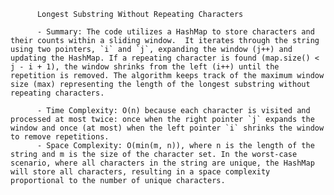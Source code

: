 
          Longest Substring Without Repeating Characters

          - Summary: The code utilizes a HashMap to store characters and their counts within a sliding window.  It iterates through the string using two pointers, `i` and `j`, expanding the window (j++) and updating the HashMap. If a repeating character is found (map.size() < j - i + 1), the window shrinks from the left (i++) until the repetition is removed. The algorithm keeps track of the maximum window size (max) representing the length of the longest substring without repeating characters.

          - Time Complexity: O(n) because each character is visited and processed at most twice: once when the right pointer `j` expands the window and once (at most) when the left pointer `i` shrinks the window to remove repetitions. 
          - Space Complexity: O(min(m, n)), where n is the length of the string and m is the size of the character set. In the worst-case scenario, where all characters in the string are unique, the HashMap will store all characters, resulting in a space complexity proportional to the number of unique characters.
          